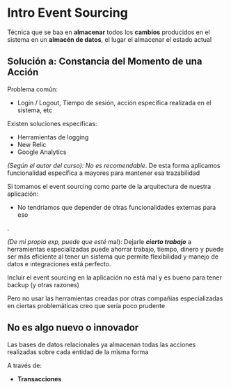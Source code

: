 # Intro Event Sourcing

Técnica que se baa en **almacenar** todos los **cambios** producidos en el sistema en un **almacén de datos**, el lugar el almacenar el estado actual


## Solución a: Constancia del Momento de una Acción

Problema común:
+ Login / Logout, Tiempo de sesión, acción específica realizada en el sistema, etc

Existen soluciones específicas:
+ Herramientas de logging
+ New Relic
+ Google Analytics

_(Según el autor del curso):_
_No es recomendable_. De esta forma aplicamos funcionalidad específica a mayores para mantener esa trazabilidad

Si tomamos el event sourcing como parte de la arquitectura de nuestra aplicación:
+ No tendriamos que depender de otras funcionalidades externas para eso

.

_(De mi propia exp, puede que esté_ mal):
Dejarle _**cierto trabajo**_ a herramientas especializadas puede ahorrar trabajo, tiempo, dinero y puede ser más eficiente al tener un sistema que permite flexibilidad y manejo de datos e integraciones está perfecto.

Incluir el event sourcing en la aplicación no está mal y es bueno para tener backup (y otras razones)

Pero no usar las herramientas creadas por otras compañias especializadas en ciertas problemáticas creo que sería poco prudente


## No es algo nuevo o innovador

Las bases de datos relacionales ya almacenan todas las acciones realizadas sobre cada entidad de la misma forma

A través de:

+ **Transacciones**